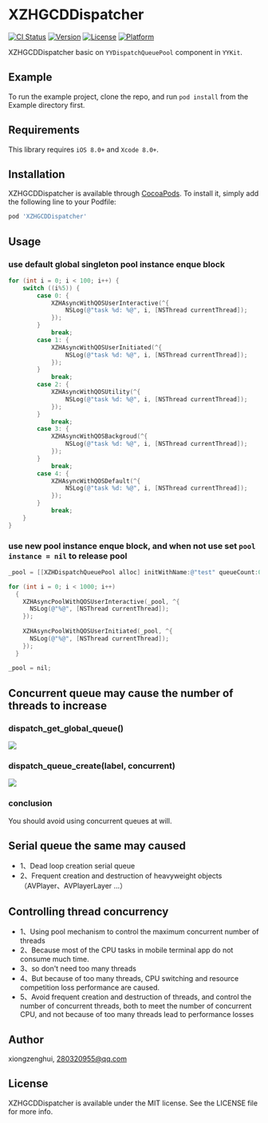 # XZHGCDDispatcher

[![CI Status](https://img.shields.io/travis/xiongzenghui/ZHGCDDispatcher.svg?style=flat)](https://travis-ci.org/xiongzenghui/ZHGCDDispatcher)
[![Version](https://img.shields.io/cocoapods/v/ZHGCDDispatcher.svg?style=flat)](https://cocoapods.org/pods/ZHGCDDispatcher)
[![License](https://img.shields.io/cocoapods/l/ZHGCDDispatcher.svg?style=flat)](https://cocoapods.org/pods/ZHGCDDispatcher)
[![Platform](https://img.shields.io/cocoapods/p/ZHGCDDispatcher.svg?style=flat)](https://cocoapods.org/pods/ZHGCDDispatcher)

XZHGCDDispatcher basic on `YYDispatchQueuePool` component in `YYKit`.

## Example

To run the example project, clone the repo, and run `pod install` from the Example directory first.

## Requirements

This library requires `iOS 8.0+` and `Xcode 8.0+`.

## Installation

XZHGCDDispatcher is available through [CocoaPods](https://cocoapods.org). To install
it, simply add the following line to your Podfile:

```ruby
pod 'XZHGCDDispatcher'
```

## Usage

### use default global singleton pool instance enque block

```objective-c
for (int i = 0; i < 100; i++) {
    switch ((i%5)) {
        case 0: {
            XZHAsyncWithQOSUserInteractive(^{
                NSLog(@"task %d: %@", i, [NSThread currentThread]);
            });
        }
            break;
        case 1: {
            XZHAsyncWithQOSUserInitiated(^{
                NSLog(@"task %d: %@", i, [NSThread currentThread]);
            });
        }
            break;
        case 2: {
            XZHAsyncWithQOSUtility(^{
                NSLog(@"task %d: %@", i, [NSThread currentThread]);
            });
        }
            break;
        case 3: {
            XZHAsyncWithQOSBackgroud(^{
                NSLog(@"task %d: %@", i, [NSThread currentThread]);
            });
        }
            break;
        case 4: {
            XZHAsyncWithQOSDefault(^{
                NSLog(@"task %d: %@", i, [NSThread currentThread]);
            });
        }
            break;
    }
}
```

### use new pool instance enque block, and when not use set `pool instance = nil` to release pool

```objective-c
_pool = [[XZHDispatchQueuePool alloc] initWithName:@"test" queueCount:0];

for (int i = 0; i < 1000; i++)
  {
    XZHAsyncPoolWithQOSUserInteractive(_pool, ^{
      NSLog(@"%@", [NSThread currentThread]);
    });
    
    XZHAsyncPoolWithQOSUserInitiated(_pool, ^{
      NSLog(@"%@", [NSThread currentThread]);
    });
  }
  
_pool = nil;
```

## Concurrent queue may cause the number of threads to increase

### dispatch_get_global_queue()

![](images/Snip20180911_7.png)

### dispatch_queue_create(label, concurrent)

![](images/Snip20180919_1.png)

### conclusion

You should avoid using concurrent queues at will.

## Serial queue the same may caused

- 1、Dead loop creation serial queue
- 2、Frequent creation and destruction of heavyweight objects（AVPlayer、AVPlayerLayer ...）

## Controlling thread concurrency

- 1、Using pool mechanism to control the maximum concurrent number of threads
- 2、Because most of the CPU tasks in mobile terminal app do not consume much time.
- 3、so don't need too many threads
- 4、But because of too many threads, CPU switching and resource competition loss performance are caused.
- 5、Avoid frequent creation and destruction of threads, and control the number of concurrent threads, both to meet the number of concurrent CPU, and not because of too many threads lead to performance losses


## Author

xiongzenghui, 280320955@qq.com

## License

XZHGCDDispatcher is available under the MIT license. See the LICENSE file for more info.
